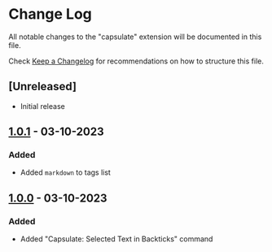 # Change Log

All notable changes to the "capsulate" extension will be documented in this file.

Check [Keep a Changelog](http://keepachangelog.com/) for recommendations on how to structure this file.

## [Unreleased]

- Initial release

## [1.0.1] - 03-10-2023

### Added

- Added `markdown` to tags list

## [1.0.0] - 03-10-2023

### Added

- Added "Capsulate: Selected Text in Backticks" command

[1.0.1]: https://github.com/jaw3l/capsulate/compare/v1.0.0...v1.0.1
[1.0.0]: https://github.com/jaw3l/capsulate/releases/tag/v1.0.0
